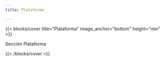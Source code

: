 ```yaml
---
title: Plataforma

---
```


<!--add blocks of content here to add more sections to the  page -->

{{< blocks/cover title="Plataforma" image_anchor="bottom" height="min" >}}

<p class="lead mt-5">Sección Plataforma
</p>


{{< /blocks/cover >}}
